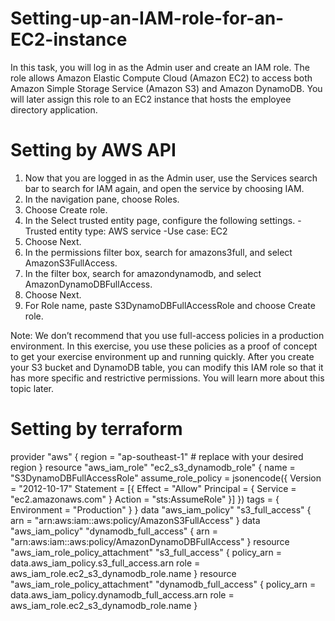 # Setting-up-an-IAM-role-for-an-EC2-instance

In this task, you will log in as the Admin user and create an IAM role. The role allows Amazon Elastic Compute Cloud (Amazon EC2) to access both Amazon Simple Storage Service (Amazon S3) and Amazon DynamoDB. You will later assign this role to an EC2 instance that hosts the employee directory application.

# Setting by AWS API
1. Now that you are logged in as the Admin user, use the Services search bar to search for IAM again, and open the service by choosing IAM.
2. In the navigation pane, choose Roles.
3. Choose Create role.
4. In the Select trusted entity page, configure the following settings.
  -Trusted entity type: AWS service
  -Use case: EC2
5. Choose Next.
6. In the permissions filter box, search for amazons3full, and select AmazonS3FullAccess.
7. In the filter box, search for amazondynamodb, and select AmazonDynamoDBFullAccess.
8. Choose Next.
9. For Role name, paste S3DynamoDBFullAccessRole and choose Create role.

Note: We don’t recommend that you use full-access policies in a production environment. In this exercise, you use these policies as a proof of concept to get your exercise environment up and running quickly. After you create your S3 bucket and DynamoDB table, you can modify this IAM role so that it has more specific and restrictive permissions. You will learn more about this topic later.

# Setting by terraform

provider "aws" {
  region = "ap-southeast-1" # replace with your desired region
}
resource "aws_iam_role" "ec2_s3_dynamodb_role" {
  name = "S3DynamoDBFullAccessRole"
  assume_role_policy = jsonencode({
    Version = "2012-10-17"
    Statement = [{
      Effect = "Allow"
      Principal = {
        Service = "ec2.amazonaws.com"
      }
      Action = "sts:AssumeRole"
    }]
  })
  tags = {
    Environment = "Production"
  }
}
data "aws_iam_policy" "s3_full_access" {
  arn = "arn:aws:iam::aws:policy/AmazonS3FullAccess"
}
data "aws_iam_policy" "dynamodb_full_access" {
  arn = "arn:aws:iam::aws:policy/AmazonDynamoDBFullAccess"
}
resource "aws_iam_role_policy_attachment" "s3_full_access" {
  policy_arn = data.aws_iam_policy.s3_full_access.arn
  role       = aws_iam_role.ec2_s3_dynamodb_role.name
}
resource "aws_iam_role_policy_attachment" "dynamodb_full_access" {
  policy_arn = data.aws_iam_policy.dynamodb_full_access.arn
  role       = aws_iam_role.ec2_s3_dynamodb_role.name
}
